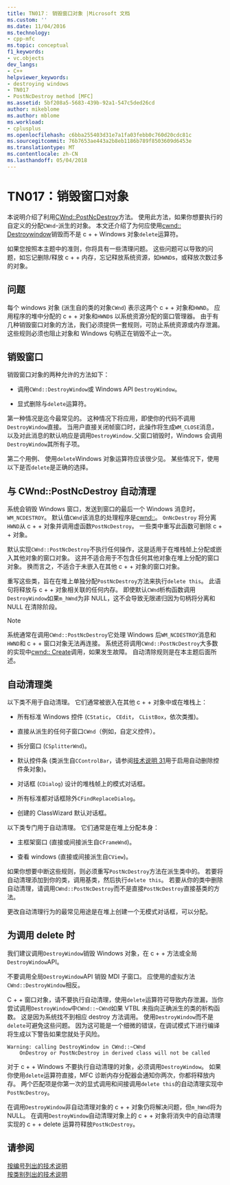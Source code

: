```yaml
---
title: TN017： 销毁窗口对象 |Microsoft 文档
ms.custom: ''
ms.date: 11/04/2016
ms.technology:
- cpp-mfc
ms.topic: conceptual
f1_keywords:
- vc.objects
dev_langs:
- C++
helpviewer_keywords:
- destroying windows
- TN017
- PostNcDestroy method [MFC]
ms.assetid: 5bf208a5-5683-439b-92a1-547c5ded26cd
author: mikeblome
ms.author: mblome
ms.workload:
- cplusplus
ms.openlocfilehash: c6bba255403d31e7a1fa03febb0c760d20cdc81c
ms.sourcegitcommit: 76b7653ae443a2b8eb1186b789f8503609d6453e
ms.translationtype: MT
ms.contentlocale: zh-CN
ms.lasthandoff: 05/04/2018
---
```

# <a name="tn017-destroying-window-objects"></a>TN017：销毁窗口对象
本说明介绍了利用[CWnd::PostNcDestroy](../mfc/reference/cwnd-class.md#postncdestroy)方法。 使用此方法，如果你想要执行的自定义的分配`CWnd`-派生的对象。 本文还介绍了为何应使用[cwnd:: Destroywindow](../mfc/reference/cwnd-class.md#destroywindow)销毁而不是 c + + Windows 对象`delete`运算符。  
  
 如果您按照本主题中的准则，你将具有一些清理问题。 这些问题可以导致的问题，如忘记删除/释放 c + + 内存，忘记释放系统资源，如`HWND`s，或释放次数过多的对象。  
  
## <a name="the-problem"></a>问题  
 每个 windows 对象 (派生自的类的对象`CWnd`) 表示这两个 c + + 对象和`HWND`。 应用程序的堆中分配的 c + + 对象和`HWND`s 以系统资源分配的窗口管理器。 由于有几种销毁窗口对象的方法，我们必须提供一套规则，可防止系统资源或内存泄漏。 这些规则必须也阻止对象和 Windows 句柄正在销毁不止一次。  
  
## <a name="destroying-windows"></a>销毁窗口  
 销毁窗口对象的两种允许的方法如下：  
  
-   调用`CWnd::DestroyWindow`或 Windows API `DestroyWindow`。  
  
-   显式删除与`delete`运算符。  
  
 第一种情况是迄今最常见的。 这种情况下将应用，即使你的代码不调用`DestroyWindow`直接。 当用户直接关闭帧窗口时，此操作将生成`WM_CLOSE`消息，以及对此消息的默认响应是调用`DestroyWindow.`父窗口销毁时，Windows 会调用`DestroyWindow`其所有子项。  
  
 第二个用例、 使用`delete`Windows 对象运算符应该很少见。 某些情况下，使用以下是否`delete`是正确的选择。  
  
## <a name="auto-cleanup-with-cwndpostncdestroy"></a>与 CWnd::PostNcDestroy 自动清理  
 系统会销毁 Windows 窗口，发送到窗口的最后一个 Windows 消息时， `WM_NCDESTROY`。 默认值`CWnd`该消息的处理程序是[cwnd::](../mfc/reference/cwnd-class.md#onncdestroy)。 `OnNcDestroy` 将分离`HWND`从 c + + 对象并调用虚函数`PostNcDestroy`。 一些类中重写此函数可删除 c + + 对象。  
  
 默认实现`CWnd::PostNcDestroy`不执行任何操作，这是适用于在堆栈帧上分配或嵌入其他对象的窗口对象。 这并不适合用于不包含任何其他对象在堆上分配的窗口对象。 换而言之，不适合于未嵌入在其他 c + + 对象的窗口对象。  
  
 重写这些类，旨在在堆上单独分配`PostNcDestroy`方法来执行`delete this`。 此语句将释放与 c + + 对象相关联的任何内存。 即使默认`CWnd`析构函数调用`DestroyWindow`如果`m_hWnd`为非 NULL，这不会导致无限递归因为句柄将分离和 NULL 在清除阶段。  
  
> [!NOTE]
>  系统通常在调用`CWnd::PostNcDestroy`它处理 Windows 后`WM_NCDESTROY`消息和`HWND`和 c + + 窗口对象无法再连接。 系统还将调用`CWnd::PostNcDestroy`大多数的实现中[cwnd:: Create](../mfc/reference/cwnd-class.md#create)调用，如果发生故障。 自动清除规则是在本主题后面所述。  
  
## <a name="auto-cleanup-classes"></a>自动清理类  
 以下类不用于自动清理。 它们通常被嵌入在其他 c + + 对象中或在堆栈上：  
  
-   所有标准 Windows 控件 (`CStatic`， `CEdit`， `CListBox`，依次类推)。  
  
-   直接从派生的任何子窗口`CWnd`（例如，自定义控件）。  
  
-   拆分窗口 (`CSplitterWnd`)。  
  
-   默认控件条 (类派生自`CControlBar`，请参阅[技术说明 31](../mfc/tn031-control-bars.md)用于启用自动删除控件条对象)。  
  
-   对话框 (`CDialog`) 设计的堆栈帧上的模式对话框。  
  
-   所有标准都对话框除外`CFindReplaceDialog`。  
  
-   创建的 ClassWizard 默认对话框。  
  
 以下类专门用于自动清理。 它们通常是在堆上分配本身：  
  
-   主框架窗口 (直接或间接派生自`CFrameWnd`)。  
  
-   查看 windows (直接或间接派生自`CView`)。  
  
 如果你想要中断这些规则，则必须重写`PostNcDestroy`方法在派生类中的。 若要将自动清理添加到你的类，调用基类，然后执行`delete this`。 若要从你的类中删除自动清理，请调用`CWnd::PostNcDestroy`而不是直接`PostNcDestroy`直接基类的方法。  
  
 更改自动清理行为的最常见用途是在堆上创建一个无模式对话框，可以分配。  
  
## <a name="when-to-call-delete"></a>为调用 delete 时  
 我们建议调用`DestroyWindow`销毁 Windows 对象，在 c + + 方法或全局`DestroyWindow`API。  
  
 不要调用全局`DestroyWindow`API 销毁 MDI 子窗口。 应使用的虚拟方法`CWnd::DestroyWindow`相反。  
  
 C + + 窗口对象，请不要执行自动清理，使用`delete`运算符可导致内存泄漏，当你尝试调用`DestroyWindow`中`CWnd::~CWnd`如果 VTBL 未指向正确派生的类的析构函数。 这是因为系统找不到相应 destroy 方法调用。 使用`DestroyWindow`而不是`delete`可避免这些问题。 因为这可能是一个细微的错误，在调试模式下进行编译将生成以下警告如果您就处于风险。  
  
```  
Warning: calling DestroyWindow in CWnd::~CWnd  
    OnDestroy or PostNcDestroy in derived class will not be called  
```  
  
 对于 c + + Windows 不要执行自动清理的对象，必须调用`DestroyWindow`。 如果你使用`delete`运算符直接，MFC 诊断内存分配器会通知你两次，你都将释放内存。 两个匹配项是你第一次的显式调用和间接调用`delete this`的自动清理实现中`PostNcDestroy`。  
  
 在调用`DestroyWindow`非自动清理对象的 c + + 对象仍将解决问题，但`m_hWnd`将为 NULL。 在调用`DestroyWindow`自动清理对象上的 c + + 对象将消失中的自动清理实现的 c + + delete 运算符释放`PostNcDestroy`。  
  
## <a name="see-also"></a>请参阅  
 [按编号列出的技术说明](../mfc/technical-notes-by-number.md)   
 [按类别列出的技术说明](../mfc/technical-notes-by-category.md)

